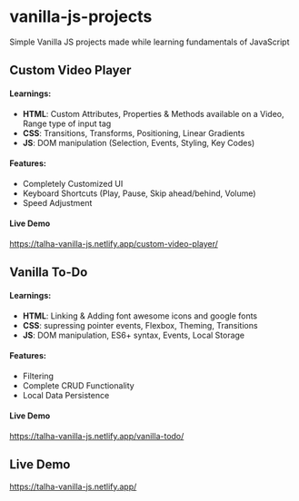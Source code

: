 # vanilla-js-projects
Simple Vanilla JS projects made while learning fundamentals of JavaScript 

## Custom Video Player
#### Learnings:
+ **HTML**: Custom Attributes, Properties & Methods available on a Video, Range type of input tag
+ **CSS**: Transitions, Transforms, Positioning, Linear Gradients
+ **JS**: DOM manipulation (Selection, Events, Styling, Key Codes)

#### Features:
- Completely Customized UI
- Keyboard Shortcuts (Play, Pause, Skip ahead/behind, Volume)
- Speed Adjustment

#### Live Demo
https://talha-vanilla-js.netlify.app/custom-video-player/



## Vanilla To-Do
#### Learnings:
+ **HTML**: Linking & Adding font awesome icons and google fonts
+ **CSS**: supressing pointer events, Flexbox, Theming, Transitions
+ **JS**: DOM manipulation, ES6+ syntax, Events, Local Storage

#### Features:
- Filtering
- Complete CRUD Functionality
- Local Data Persistence

#### Live Demo
https://talha-vanilla-js.netlify.app/vanilla-todo/


## Live Demo
https://talha-vanilla-js.netlify.app/
